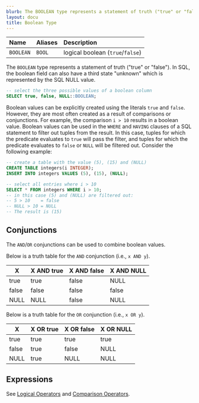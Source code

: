 ```yaml
---
blurb: The BOOLEAN type represents a statement of truth ("true" or "false").
layout: docu
title: Boolean Type
---
```


| Name | Aliases | Description |
|:---|:---|:---|
| `BOOLEAN` | `BOOL` | logical boolean (`true`/`false`) |

The `BOOLEAN` type represents a statement of truth ("true" or "false"). In SQL, the boolean field can also have a third state "unknown" which is represented by the SQL NULL value.

```sql
-- select the three possible values of a boolean column
SELECT true, false, NULL::BOOLEAN;
```

Boolean values can be explicitly created using the literals `true` and `false`. However, they are most often created as a result of comparisons or conjunctions. For example, the comparison `i > 10` results in a boolean value. Boolean values can be used in the `WHERE` and `HAVING` clauses of a SQL statement to filter out tuples from the result. In this case, tuples for which the predicate evaluates to `true` will pass the filter, and tuples for which the predicate evaluates to `false` or `NULL` will be filtered out. Consider the following example:

```sql
-- create a table with the value (5), (15) and (NULL)
CREATE TABLE integers(i INTEGER);
INSERT INTO integers VALUES (5), (15), (NULL);

-- select all entries where i > 10
SELECT * FROM integers WHERE i > 10;
-- in this case (5) and (NULL) are filtered out:
-- 5 > 10    = false
-- NULL > 10 = NULL
-- The result is (15)
```

## Conjunctions

The `AND`/`OR` conjunctions can be used to combine boolean values.

Below is a truth table for the `AND` conjunction (i.e., `x AND y`).

|  X  | X AND true  | X AND false | X AND NULL  |
|-------|-------|-------|-------|
| true  | true  | false | NULL  |
| false | false | false | false |
| NULL  | NULL  | false | NULL  |

Below is a truth table for the `OR` conjunction (i.e., `x OR y`).

|  X   | X OR true | X OR false | X OR NULL |
|-------|------|-------|------|
| true  | true | true  | true |
| false | true | false | NULL |
| NULL  | true | NULL  | NULL |

## Expressions

See [Logical Operators](../expressions/logical_operators) and [Comparison Operators](../expressions/comparison_operators).